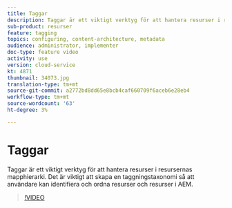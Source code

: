 ```yaml
---
title: Taggar
description: Taggar är ett viktigt verktyg för att hantera resurser i resursernas mapphierarki. Det är viktigt att skapa en taggningstaxonomi så att användare kan identifiera och ordna resurser och resurser i AEM.
sub-product: resurser
feature: tagging
topics: configuring, content-architecture, metadata
audience: administrator, implementer
doc-type: feature video
activity: use
version: cloud-service
kt: 4871
thumbnail: 34073.jpg
translation-type: tm+mt
source-git-commit: a2772bd8dd65e8bcb4caf660709f6aceb6e28eb4
workflow-type: tm+mt
source-wordcount: '63'
ht-degree: 3%

---
```



# Taggar

Taggar är ett viktigt verktyg för att hantera resurser i resursernas mapphierarki. Det är viktigt att skapa en taggningstaxonomi så att användare kan identifiera och ordna resurser och resurser i AEM.

>[!VIDEO](https://video.tv.adobe.com/v/34073/?quality=12&learn=on&hidetitle=true)
